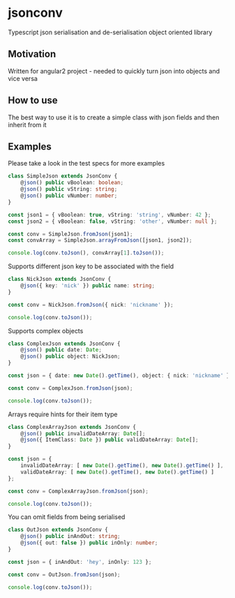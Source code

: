 # jsonconv
Typescript json serialisation and de-serialisation object oriented library

## Motivation

Written for angular2 project - needed to quickly turn json into objects and
vice versa

## How to use

The best way to use it is to create a simple class with json fields and then
inherit from it

## Examples

Please take a look in the test specs for more examples

```typescript
class SimpleJson extends JsonConv {
    @json() public vBoolean: boolean;
    @json() public vString: string;
    @json() public vNumber: number;
}

const json1 = { vBoolean: true, vString: 'string', vNumber: 42 };
const json2 = { vBoolean: false, vString: 'other', vNumber: null };

const conv = SimpleJson.fromJson(json1);
const convArray = SimpleJson.arrayFromJson([json1, json2]);

console.log(conv.toJson(), convArray[1].toJson());
```

Supports different json key to be associated with the field

```typescript
class NickJson extends JsonConv {
    @json({ key: 'nick' }) public name: string;
}

const conv = NickJson.fromJson({ nick: 'nickname' });

console.log(conv.toJson());
```

Supports complex objects

```typescript
class ComplexJson extends JsonConv {
    @json() public date: Date;
    @json() public object: NickJson;
}

const json = { date: new Date().getTime(), object: { nick: 'nickname' } };

const conv = ComplexJson.fromJson(json);

console.log(conv.toJson());
```

Arrays require hints for their item type

```typescript
class ComplexArrayJson extends JsonConv {
    @json() public invalidDateArray: Date[];
    @json({ ItemClass: Date }) public validDateArray: Date[];
}

const json = {
    invalidDateArray: [ new Date().getTime(), new Date().getTime() ],
    validDateArray: [ new Date().getTime(), new Date().getTime() ]
};

const conv = ComplexArrayJson.fromJson(json);

console.log(conv.toJson());
```

You can omit fields from being serialised

```typescript
class OutJson extends JsonConv {
    @json() public inAndOut: string;
    @json({ out: false }) public inOnly: number;
}

const json = { inAndOut: 'hey', inOnly: 123 };

const conv = OutJson.fromJson(json);

console.log(conv.toJson());
```
